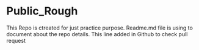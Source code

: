 # Public_Rough
This Repo is ctreated for just practice purpose.
Readme.md file is using to document about the repo details.
This line added in Github to check pull request
